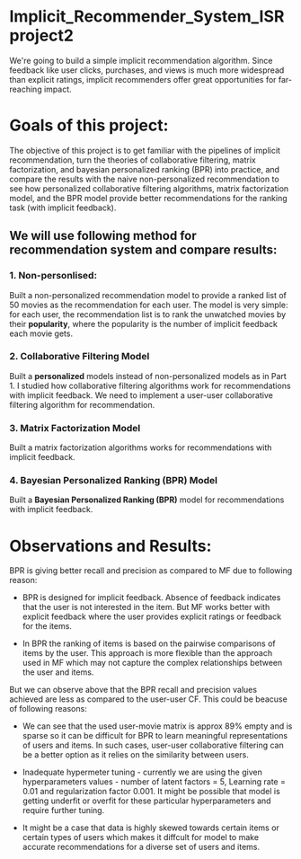# Implicit_Recommender_System_ISRproject2
We're going to build a simple implicit recommendation algorithm. Since feedback like user clicks, purchases, and views is much more widespread than explicit ratings, implicit recommenders offer great opportunities for far-reaching impact. 


# Goals of this project: 
The objective of this project is to get familiar with the pipelines of implicit recommendation, turn the theories of collaborative filtering, matrix factorization, and bayesian personalized ranking (BPR) into practice, and compare the results with the naive non-personalized recommendation to see how personalized collaborative filtering algorithms, matrix factorization model, and the BPR model provide better recommendations for the ranking task (with implicit feedback).

## We will use following method for recommendation system and compare results:

### 1. Non-personlised:
Built a non-personalized recommendation model to provide a ranked list of 50 movies as the recommendation for each user. The model is very simple: for each user, the recommendation list is to rank the unwatched movies by their **popularity**, where the popularity is the number of implicit feedback each movie gets. 

### 2. Collaborative Filtering Model
Built a **personalized** models instead of non-personalized models as in Part 1. I studied how collaborative filtering algorithms work for recommendations with implicit feedback. We need to implement a user-user collaborative filtering algorithm for recommendation.

### 3. Matrix Factorization Model
Built a matrix factorization algorithms works for recommendations with implicit feedback.

### 4. Bayesian Personalized Ranking (BPR) Model
Built a **Bayesian Personalized Ranking (BPR)** model for recommendations with implicit feedback.


# Observations and Results:
BPR is giving better recall and precision as compared to MF due to following reason:

* BPR is designed for implicit feedback. Absence of feedback indicates that the user is not interested in the item. But MF works better with explicit feedback where the user provides explicit ratings or feedback for the items. 

* In BPR the ranking of items is based on the pairwise comparisons of items by the user. This approach is more flexible than the approach used in MF which may not capture the complex relationships between the user and items.


But we can observe above that the BPR recall and precision values achieved are less as compared to the user-user CF. This could be beacuse of following reasons:

* We can see that the used user-movie matrix is approx 89% empty and is sparse so it can be difficult for BPR to learn meaningful representations of users and items. In such cases, user-user collaborative filtering can be a better option as it relies on the similarity between users.

* Inadequate hypermeter tuning - currently we are using the given hyperparameters values - number of latent factors = 5, Learning rate = 0.01 and regularization factor 0.001. It might be possible that model is getting underfit or overfit for these particular hyperparameters and require further tuning.

* It might be a case that data is highly skewed towards certain items or certain types of users which makes it diffcult for model to make accurate recommendations for a diverse set of users and items.


